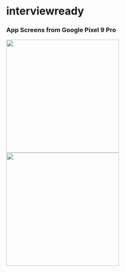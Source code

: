 # interviewready

### App Screens from Google Pixel 9 Pro

<p float="left">
  <img src="https://github.com/user-attachments/assets/43ad6262-9264-44c4-abc4-d796d94755da" width="300" />
  <img src="https://github.com/user-attachments/assets/6d47537e-d387-4a65-90fc-880bff39a5e5" width="300" /> 
</p>
